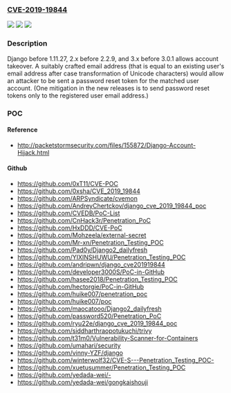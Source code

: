 ### [CVE-2019-19844](https://cve.mitre.org/cgi-bin/cvename.cgi?name=CVE-2019-19844)
![](https://img.shields.io/static/v1?label=Product&message=n%2Fa&color=blue)
![](https://img.shields.io/static/v1?label=Version&message=n%2Fa&color=blue)
![](https://img.shields.io/static/v1?label=Vulnerability&message=n%2Fa&color=brighgreen)

### Description

Django before 1.11.27, 2.x before 2.2.9, and 3.x before 3.0.1 allows account takeover. A suitably crafted email address (that is equal to an existing user's email address after case transformation of Unicode characters) would allow an attacker to be sent a password reset token for the matched user account. (One mitigation in the new releases is to send password reset tokens only to the registered user email address.)

### POC

#### Reference
- http://packetstormsecurity.com/files/155872/Django-Account-Hijack.html

#### Github
- https://github.com/0xT11/CVE-POC
- https://github.com/0xsha/CVE_2019_19844
- https://github.com/ARPSyndicate/cvemon
- https://github.com/AndreyChertckov/django_cve_2019_19844_poc
- https://github.com/CVEDB/PoC-List
- https://github.com/CnHack3r/Penetration_PoC
- https://github.com/HxDDD/CVE-PoC
- https://github.com/Mohzeela/external-secret
- https://github.com/Mr-xn/Penetration_Testing_POC
- https://github.com/Pad0y/Django2_dailyfresh
- https://github.com/YIXINSHUWU/Penetration_Testing_POC
- https://github.com/andripwn/django_cve201919844
- https://github.com/developer3000S/PoC-in-GitHub
- https://github.com/hasee2018/Penetration_Testing_POC
- https://github.com/hectorgie/PoC-in-GitHub
- https://github.com/huike007/penetration_poc
- https://github.com/huike007/poc
- https://github.com/maocatooo/Django2_dailyfresh
- https://github.com/password520/Penetration_PoC
- https://github.com/ryu22e/django_cve_2019_19844_poc
- https://github.com/siddharthraopotukuchi/trivy
- https://github.com/t31m0/Vulnerability-Scanner-for-Containers
- https://github.com/umahari/security
- https://github.com/vinny-YZF/django
- https://github.com/winterwolf32/CVE-S---Penetration_Testing_POC-
- https://github.com/xuetusummer/Penetration_Testing_POC
- https://github.com/yedada-wei/-
- https://github.com/yedada-wei/gongkaishouji

